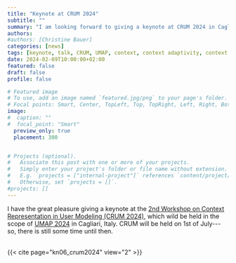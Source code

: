 ```yaml
---
title: "Keynote at CRUM 2024"
subtitle: ""
summary: "I am looking forward to giving a keynote at CRUM 2024 in Cagliari."
authors: 
#authors: [Christine Bauer]
categories: [news]
tags: [keynote, talk, CRUM, UMAP, context, context adaptivity, context representations]
date: 2024-02-09T10:00:00+02:00
featured: false
draft: false
profile: false

# Featured image
# To use, add an image named `featured.jpg/png` to your page's folder.
# Focal points: Smart, Center, TopLeft, Top, TopRight, Left, Right, BottomLeft, Bottom, BottomRight.
image:
#  caption: ""
#  focal_point: "Smart"
  preview_only: true
  placement: 300


# Projects (optional).
#   Associate this post with one or more of your projects.
#   Simply enter your project's folder or file name without extension.
#   E.g. `projects = ["internal-project"]` references `content/project/deep-learning/index.md`.
#   Otherwise, set `projects = []`.
#projects: []
---
```


I have the great pleasure giving a keynote at the [2nd Workshop on Context Representation in User Modeling (CRUM 2024)](https://crum-workshop.github.io), which wild be held in the scope of [UMAP 2024](https://www.um.org/umap2024/) in Cagliari, Italy. CRUM will be held on 1st of July---so, there is still some time until then.<br>
<br>

{{< cite page="kn06_crum2024" view="2" >}}